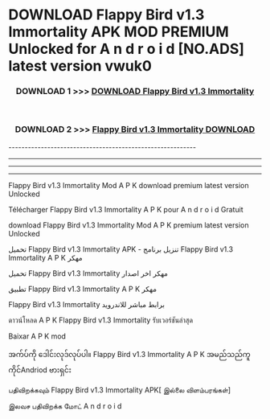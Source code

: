 # DOWNLOAD Flappy Bird v1.3 Immortality  APK MOD PREMIUM Unlocked for A n d r o i d [NO.ADS] latest version vwuk0 



<div align="center">

<h3>DOWNLOAD 1 >>> <a href="https://getmod2.web.app/?judul=Flappy Bird v1.3 Immortality ">DOWNLOAD Flappy Bird v1.3 Immortality </a></h3><br>

<h3>DOWNLOAD 2 >>> <a href="https://getmod2.web.app/?judul=Flappy Bird v1.3 Immortality ">Flappy Bird v1.3 Immortality  DOWNLOAD </a></h3>

</div>
----------------------------------------------------------

----------------------------------------------------------

----------------------------------------------------------

----------------------------------------------------------

Flappy Bird v1.3 Immortality  Mod A P K download premium latest version Unlocked

Télécharger Flappy Bird v1.3 Immortality  A P K pour A n d r o i d Gratuit

download Flappy Bird v1.3 Immortality  Mod A P K premium latest version Unlocked

تحميل Flappy Bird v1.3 Immortality  APK - تنزيل برنامج Flappy Bird v1.3 Immortality  A P K مهكر

تحميل Flappy Bird v1.3 Immortality  مهكر اخر اصدار

تطبيق Flappy Bird v1.3 Immortality  A P K مهكر

Flappy Bird v1.3 Immortality  برابط مباشر للاندرويد

ดาวน์โหลด A P K Flappy Bird v1.3 Immortality  รับเวอร์ชันล่าสุด

Baixar A P K mod

အက်ပ်ကို ဒေါင်းလုဒ်လုပ်ပါ။ Flappy Bird v1.3 Immortality  A P K အမည်သည်ကူကိုင်Andriod ဗားရှင်း

பதிவிறக்கவும் Flappy Bird v1.3 Immortality  APK[ இல்லை விளம்பரங்கள்] 
 
இலவச பதிவிறக்க மோட் A n d r o i d



